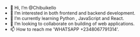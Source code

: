- 👋 Hi, I’m @ChibuikeIlo
- 👀 I’m interested in both frontend and backend development.
- 🌱 I’m currently learning Python , JavaScript and React.
- 💞️ I’m looking to collaborate on building of web applications.
- 📫 How to reach me 'WHATSAPP +2348067791314'.

<!---
WESTIEWEB/WESTIEWEB is a ✨ special ✨ repository because its `README.md` (this file) appears on your GitHub profile.
You can click the Preview link to take a look at your changes.
--->
